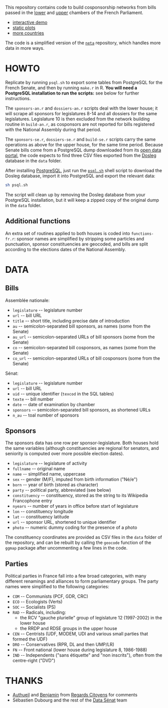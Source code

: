 This repository contains code to build cosponsorship networks from bills passed in the [lower][an] and [upper][se] chambers of the French Parliament.

- [interactive demo](http://f.briatte.org/parlviz/parlement)
- [static plots](http://f.briatte.org/parlviz/parlement/plots.html)
- [more countries](https://github.com/briatte/parlnet)

[an]: http://www.assemblee-nationale.fr/
[se]: http://www.senat.fr/

The code is a simplified version of the [`neta`](https://github.com/briatte/neta) repository, which handles more data in more ways.

# HOWTO

Replicate by running `psql.sh` to export some tables from PostgreSQL for the French Senate, and then by running `make.r` in R. __You will need a PostgreSQL installation to run the scripts:__ see below for further instructions.

The `sponsors-an.r` and `dossiers-an.r` scripts deal with the lower house; it will scrape all sponsors for legislatures 8-14 and all dossiers for the same legislatures. Legislature 10 is then excluded from the network building routine in `build-an.r`, as cosponsors are not reported for bills registered with the National Assembly during that period.

The `sponsors-se.r`, `dossiers-se.r` and `build-se.r` scripts carry the same operations as above for the upper house, for the same time period. Because Senate bills come from a PostgreSQL dump downloaded from its [open data portal][ds], the code expects to find three CSV files exported from the [Dosleg][dosleg] database in the `data` folder.

After installing [PostgreSQL](http://www.postgresql.org/), just run the [`psql.sh`](psql.sh) shell script to download the Dosleg database, import it into PostgreSQL and export the relevant data:

```sh
sh psql.sh
```

The script will clean up by removing the Dosleg database from your PostgreSQL installation, but it will keep a zipped copy of the original dump in the `data` folder.

[ds]: http://data.senat.fr/
[dosleg]: http://data.senat.fr/dosleg/

## Additional functions

An extra set of routines applied to both houses is coded into `functions-fr.r`: sponsor names are simplified by stripping some particles and punctuation, sponsor constituencies are geocoded, and bills are split according to the elections dates of the National Assembly.

# DATA

## Bills

Assemblée nationale:

- `legislature` -- legislature number
- `url` -- bill URL
- `title` -- short title, including precise date of introduction
- `au` -- semicolon-separated bill sponsors, as names (some from the Senate)
- `au_url` -- semicolon-separated URLs of bill sponsors (some from the Senate)
- `co` -- semicolon-separated bill cosponsors, as names (some from the Senate)
- `co_url` -- semicolon-separated URLs of bill cosponsors (some from the Senate)

Sénat:

- `legislature` -- legislature number
- `url` -- bill URL
- `uid` -- unique identifier (`texcod` in the SQL tables)
- `texte` -- bill number
- `date` -- date of examination by chamber
- `sponsors` -- semicolon-separated bill sponsors, as shortened URLs
- `n_au` -- toal number of sponsors

## Sponsors

The sponsors data has one row per sponsor-legislature. Both houses hold the same variables (although constituencies are regional for senators, and seniority is computed over more possible election dates).

- `legislature` -- legislature of activity
- `fullname` -- original name
- `name` -- simplified name, uppercase
- `sex` -- gender (M/F), imputed from birth information ("Né/e")
- `born` -- year of birth (stored as character)
- `party` -- political party, abbreviated (see below)
- `constituency` -- constituency, stored as the string to its Wikipedia Francophone entry
- `nyears` -- number of years in office before start of legislature
- `lon` -- constituency longitude
- `lat` -- constituency latitude
- `url` -- sponsor URL, shortened to unique identifier
- `photo` -- numeric dummy coding for the presence of a photo

The constituency coordinates are provided as CSV files in the `data` folder of the repository, and can be rebuilt by calling the `geocode` function of the `ggmap` package after uncommenting a few lines in the code.

## Parties

Political parties in France fall into a few broad categories, with many different renamings and alliances to form parliamentary groups. The party names were simplified to the following categories:

- `COM` -- Communists (PCF, GDR, CRC)
- `ECO` -- Ecologists (Verts)
- `SOC` -- Socialists (PS)
- `RAD` -- Radicals, including:
	- the RCV "gauche plurielle" group of legislature 12 (1997-2002) in the lower house
	- the RRDP and RDSE groups in the upper house
- `CEN` -- Centrists (UDF, MODEM, UDI and various small parties that formed the UDF)
- `DRO` -- Conservatives (RPR, DL and then UMP/LR)
- `FN` -- Front national (lower house during legislature 8, 1986-1988)
- `IND` -- Independents ("sans étiquette" and "non inscrits"), often from the centre-right ("DVD")

# THANKS

* [Authueil][authueil] and [Benjamin][roux] from [Regards Citoyens][rc] for comments
* Sébastien Dubourg and the rest of the [Data Sénat](http://data.senat.fr/) team

[authueil]: https://twitter.com/Authueil
[rc]: http://www.regardscitoyens.org/
[roux]: http://www.medialab.sciences-po.fr/people/benjamin-ooghe-tabanou/
